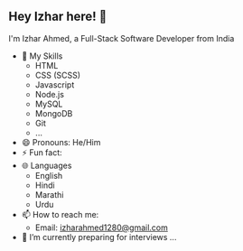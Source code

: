 ## Hey Izhar here! :wave:
I'm Izhar Ahmed, a Full-Stack Software Developer from India

- 🔭 My Skills
  - HTML
  - CSS (SCSS)
  - Javascript
  - Node.js
  - MySQL
  - MongoDB
  - Git
  - ...
- 😄 Pronouns: He/Him
- ⚡ Fun fact: 
- 🌐 Languages
  - English
  - Hindi
  - Marathi
  - Urdu
- 📫 How to reach me: 
  - Email: izharahmed1280@gmail.com
- 🌱 I’m currently preparing for interviews ...
